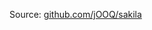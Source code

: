 Source: [github.com/jOOQ/sakila](https://raw.githubusercontent.com/jOOQ/sakila/main/postgres-sakila-db/postgres-sakila-insert-data.sql)